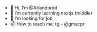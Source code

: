 - 👋 Hi, I’m @Arlandprod
- 🌱 I’m currently learning nextjs (middle)
- 💞️ I’m looking for job
- 📫 How to reach me: tg - @gmscpr

<!---
Arlandprod/Arlandprod is a ✨ special ✨ repository because its `README.md` (this file) appears on your GitHub profile.
You can click the Preview link to take a look at your changes.
--->
